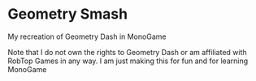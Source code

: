 # Geometry Smash
 My recreation of Geometry Dash in MonoGame

 Note that I do not own the rights to Geometry Dash or am affiliated with RobTop Games in any way. I am just making this for fun and for learning MonoGame

